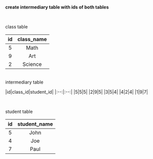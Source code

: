 <br>

**create intermediary table with ids of both tables** 

<br>

class table

|id|class_name|
|:--:|:--:|
|5|Math|
|9|Art|
|2|Science|

<BR>
intermediary table

|id|class_id|student_id|
|:--:|:--:|
|5|5|5|
|2|9|5|
|3|5|4|
|4|2|4|
|1|9|7|

<br>


student table

|id|student_name|
|:--:|:--:|
|5|John|
|4|Joe|
|7|Paul|


